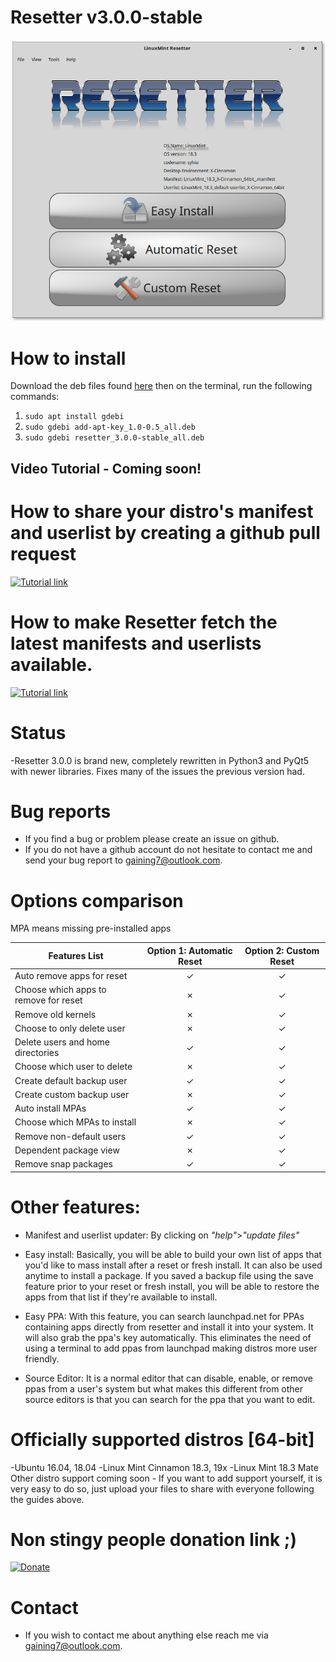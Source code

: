 # Resetter v3.0.0-stable
 <img src="https://github.com/gaining/Resetter/blob/master/Resetter/resetter-screenshot.png" alt="Resetter Screenshot">

# How to install
Download the deb files found [here](https://github.com/gaining/Resetter/releases/latest) then on the terminal, run the following commands:

1. `sudo apt install gdebi`
2. `sudo gdebi add-apt-key_1.0-0.5_all.deb`
3. `sudo gdebi resetter_3.0.0-stable_all.deb`

<h2>Video Tutorial - Coming soon!</h2>

# How to share your distro's manifest and userlist by creating a github pull request

[![Tutorial link](http://img.youtube.com/vi/k0wsPzO355o/0.jpg)](http://www.youtube.com/watch?v=k0wsPzO355o "share")


# How to make Resetter fetch the latest manifests and userlists available.

[![Tutorial link](http://img.youtube.com/vi/k0wsPzO355o/0.jpg)](https://youtu.be/k0wsPzO355o?t=236 "update")


# Status

-Resetter 3.0.0 is brand new, completely rewritten in Python3 and PyQt5 with newer libraries. Fixes many of the issues the previous version had.

# Bug reports
- If you find a bug or problem please create an issue on github.
- If you do not have a github account do not hesitate to contact me and send your bug report to gaining7@outlook.com.

# Options comparison

MPA means missing pre-installed apps

<center>

| Features List                          | Option 1: Automatic Reset | Option 2: Custom Reset |
|----------------------------------------|:-------------------------:|:----------------------:|
| Auto remove apps for reset             |             ✓             |            ✓           |
| Choose which apps to remove for reset  |             ✗             |            ✓           |
| Remove old kernels                     |             ✗             |            ✓           |
| Choose to only delete user             |             ✗             |            ✓           |
| Delete users and home directories      |             ✓             |            ✓           |
| Choose which user to delete            |             ✗             |            ✓           |
| Create default backup user             |             ✓             |            ✓           |
| Create custom backup user              |             ✗             |            ✓           |
| Auto install MPAs                      |             ✓             |            ✓           |
| Choose which MPAs to install           |             ✗             |            ✓           |
| Remove non-default users               |             ✓             |            ✓           |
| Dependent package view                 |             ✗             |            ✓           |
| Remove snap packages                   |             ✓             |            ✓           |

</center>

# Other features:
- Manifest and userlist updater: By clicking on *"help"*>*"update files"*
- Easy install: Basically, you will be able to build your own list of apps that you'd like to mass install after a reset or fresh install. It can also be used anytime to install a package. If you saved a backup file using the save feature prior to your reset or fresh install, you will be able to restore the apps from that list if they're available to install.

- Easy PPA: With this feature, you can search launchpad.net for PPAs containing apps directly from resetter and install it into your system. It will also grab the ppa's key automatically. This eliminates the need of using a terminal to add ppas from launchpad making distros more user friendly.

- Source Editor: It is a normal editor that can disable, enable, or remove ppas from a user's system but what makes this different from other source editors is that you can search for the ppa that you want to edit.

# Officially supported distros [64-bit]

-Ubuntu 16.04, 18.04
-Linux Mint Cinnamon 18.3, 19x
-Linux Mint 18.3 Mate
Other distro support coming soon - If you want to add support yourself, it is very easy to do so, just upload your files to share with everyone following the guides above.



# Non stingy people donation link ;)

[![Donate](https://www.paypalobjects.com/en_US/i/btn/btn_donateCC_LG.gif)](https://www.paypal.com/cgi-bin/webscr?cmd=_s-xclick&hosted_button_id=8FET8RGU2ZKQ8)

# Contact
- If you wish to contact me about anything else reach me via gaining7@outlook.com.
